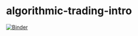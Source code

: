 # algorithmic-trading-intro
[![Binder](https://mybinder.org/badge_logo.svg)](https://mybinder.org/v2/gh/slabo101/algorithmic-trading-intro/master?filepath=Algorithmic%20Trading.ipynb)
